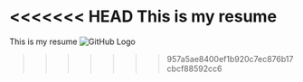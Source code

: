 <<<<<<< HEAD
This is my resume
=======
This is my resume
![GitHub Logo](https://github.com/Lokki23/Resume/blob/master/logo.PNG)
>>>>>>> 957a5ae8400ef1b920c7ec876b17cbcf88592cc6
